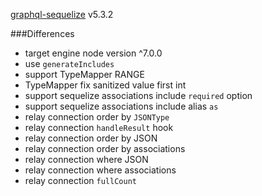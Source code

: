 [graphql-sequelize](https://github.com/mickhansen/graphql-sequelize) v5.3.2

###Differences
- target engine node version ^7.0.0
- use `generateIncludes`
- support TypeMapper RANGE
- TypeMapper fix sanitized value first int
- support sequelize associations include `required` option
- support sequelize associations include alias `as`
- relay connection order by `JSONType`
- relay connection `handleResult` hook
- relay connection order by JSON
- relay connection order by associations
- relay connection where JSON
- relay connection where associations
- relay connection `fullCount`
